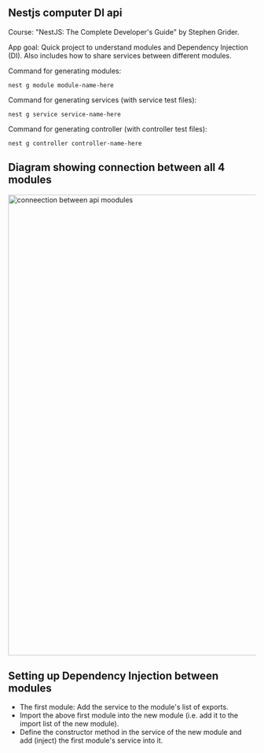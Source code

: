 ## Nestjs computer DI api

Course: "NestJS: The Complete Developer's Guide" by Stephen Grider.

App goal: Quick project to understand modules and Dependency Injection (DI). Also includes how to share services between different modules.

Command for generating modules:
````
nest g module module-name-here
````

Command for generating services (with service test files):
````
nest g service service-name-here
````

Command for generating controller (with controller test files):
````
nest g controller controller-name-here
````

## Diagram showing connection between all 4 modules
<img width="936" alt="conneection between api moodules" src="https://user-images.githubusercontent.com/45185388/154807344-13175b2d-da87-49ac-a68b-ea979a89af93.png">

## Setting up Dependency Injection between modules
- The first module: Add the service to the module's list of exports.
- Import the above first module into the new module (i.e. add it to the import list of the new module).
- Define the constructor method in the service of the new module and add (inject) the first module's service into it.
